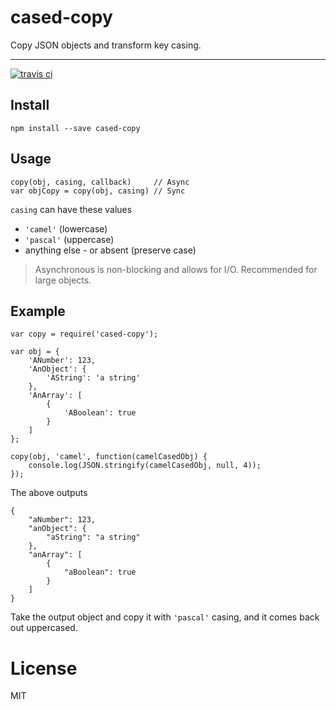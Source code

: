 # cased-copy
Copy JSON objects and transform key casing.

----

[![travis ci](https://travis-ci.org/trenskow/cased-copy.svg?branch=master)](https://travis-ci.org/trenskow/cased-copy)

## Install

    npm install --save cased-copy
    

## Usage

	copy(obj, casing, callback)     // Async
    var objCopy = copy(obj, casing) // Sync
    
`casing` can have these values

 * `'camel'` (lowercase)
 * `'pascal'` (uppercase)
 * anything else - or absent (preserve case)

> Asynchronous is non-blocking and allows for I/O. Recommended for large objects.

## Example

    var copy = require('cased-copy');
    
	var obj = {
		'ANumber': 123,
		'AnObject': {
			'AString': 'a string'
		},
		'AnArray': [
			{
				'ABoolean': true
			}
		]
	};

	copy(obj, 'camel', function(camelCasedObj) {
		console.log(JSON.stringify(camelCasedObj, null, 4));
	});
    
The above outputs

	{
		"aNumber": 123,
		"anObject": {
			"aString": "a string"
		},
		"anArray": [
			{
				"aBoolean": true
			}
		]	
	}

Take the output object and copy it with `'pascal'` casing, and it comes back out uppercased.

# License

MIT